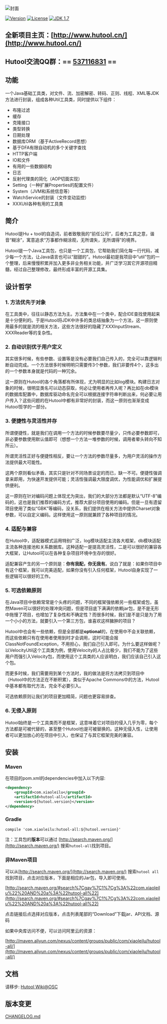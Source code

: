 ![封面](https://raw.githubusercontent.com/looly/hutool/master/docs/resources/hutool.jpg)

[![Version](https://img.shields.io/badge/version-4.0.0-brightgreen.svg)](http://search.maven.org/#search%7Cga%7C1%7Ca%3A%22hutool-all%22)
[![License](http://img.shields.io/:license-apache-blue.svg)](http://www.apache.org/licenses/LICENSE-2.0.html)
[![JDK 1.7](https://img.shields.io/badge/JDK-1.7-green.svg "JDK 1.7")]()

## 全新项目主页：[http://www.hutool.cn/](http://www.hutool.cn/)

## Hutool交流QQ群：== [537116831](http://shang.qq.com/wpa/qunwpa?idkey=382bb37ce779c11da77577f69d92d5171b340e3e7343d5ae0521f237c82c7810) ==

## 功能
一个Java基础工具类，对文件、流、加密解密、转码、正则、线程、XML等JDK方法进行封装，组成各种Util工具类，同时提供以下组件：
* 布隆过滤
* 缓存
* 克隆接口
* 类型转换
* 日期处理
* 数据库ORM（基于ActiveRecord思想）
* 基于DFA有限自动机的多个关键字查找
* HTTP客户端
* IO和文件
* 有用的一些数据结构
* 日志
* 反射代理类的简化（AOP切面实现）
* Setting（一种扩展Properties的配置文件）
* System（JVM和系统信息等）
* WatchService的封装（文件变动监控）
* XXXUtil各种有用的工具类

## 简介
Hutool是Hu + tool的自造词，前者致敬我的“前任公司”，后者为工具之意，谐音“糊涂”，寓意追求“万事都作糊涂观，无所谓失，无所谓得”的境界。

Hutool是一个Java工具包，也只是一个工具包，它帮助我们简化每一行代码，减少每一个方法，让Java语言也可以“甜甜的”。Hutool最初是我项目中“util”包的一个整理，后来慢慢积累并加入更多非业务相关功能，并广泛学习其它开源项目精髓，经过自己整理修改，最终形成丰富的开源工具集。

## 设计哲学

### 1. 方法优先于对象
在工具类中，往往以静态方法为主。方法集中在一个类中，配合IDE查找使用起来是十分便利的。于是Hutool将JDK中许多的类总结抽象为一个方法，这一原则使用最多的就是流的相关方法，这些方法很好的隐藏了XXXInputStream、XXXReader等的复杂性。

### 2. 自动识别优于用户定义
其实很多时候，有些参数、设置等是没有必要我们自己传入的，完全可以靠逻辑判断自动完成。一个方法很多时候明明只需要传3个参数，我们非要传4个，这多出的一个参数本身就是代码的一种冗余。

这一原则在Hutool的各个角落都有所体现，尤为明显的比如log模块。构建日志对象的时候，很明显类名可以动态获取，何必让使用者再传入呢？再比如在db模块的数据库配置中，数据库驱动命名完全可以根据连接字符串判断出来，何必要让用户传入？这些问题的在Hutool中都有非常好的封装，而这一原则也渐渐变成Hutool哲学的一部分。

### 3. 便捷性与灵活性并存
所谓便捷性，就是我们在调用一个方法的时候参数要尽量少，只传必要参数即可，非必要参数使用默认值即可（想想一个方法一堆参数的时候，调用者晕头转向不知所云）。

所谓灵活性正好与便捷性相反，要让一个方法的参数尽量多，为用户灵活的操作方法提供最大可能性。

这两个原则看似矛盾，其实只是针对不同场景设定的而已，缺一不可。便捷性强调拿来即用，为快速开发提供可能；灵活性强调最大限度调优，为性能调优和扩展提供便利。

这一原则在针对编码问题上体现尤为突出，我们的大部分方法都是默认“UTF-8”编码的，这也是我们推荐的编码方式，推荐大部分项目使用的编码。但是一旦有遗留项目使用了类似“GBK”等编码，没关系，我们提供在相关方法中提供Charset对象参数，可以自定义编码。这样使用这一原则就兼顾了各种项目的情况。

### 4. 适配与兼容
在Hutool中，适配器模式运用特别广泛，log模块适配主流各大框架，db模块适配主流各种连接池和关系数据库。这种适配一是提高灵活性，二是可以很好的兼容各大框架，让Hutool可以在各种复杂项目环境中生存的很好。

适配兼容产生的另一个原则是：**你有我配，你无我有**。说白了就是：如果你项目中有这个框架，我可以完美适配，如果你没有引入任何框架，Hutool自身实现了一些逻辑可以很好的工作。

### 5. 可选依赖原则
在Java项目中依赖常常是个头疼的问题，不同的框架强依赖另一些框架或包，虽然Maven可以很好的处理冲突问题，但是项目底下满满的依赖jar包，是不是无形中拖慢了项目，也增加了复杂性和不确定性？而很多时候，我们是不是只是为了用一个小小的方法，就要引入一个第三方包，谁喜欢这样臃肿的项目？

Hutool中也会有一些依赖，但是全部都是**optional**的，在使用中不会关联依赖，而这些依赖只有在使用者使用到时才会调用，这时可能会报ClassNotFoundException，不用担心，我们自己引入即可。为什么要这样做呢？以VelocityUtil这个工具类为例，使用Velocity的人占比极少，我们不能为了这些用户而强引入Velocity包，而使用这个工具类的人应该明白，我们应该自己引入这个包。

而更多时候，我们需要用到某个方法时，我的做法是将方法拷贝到项目中（Hutool中的方法正在不断积累），类似于Apache Commons中的方法，Hutool中基本都有取代方法，完全不必要引入。

可选依赖原则让我们的项目更加精简，问题也更容易排查。

### 6. 无侵入原则
Hutool始终是一个工具类而不是框架，这意味着它对项目的侵入几乎为零，每个方法都是可被代替的，甚至整个Hutool也是可被替换的。这种无侵入性，让使用者可以更加放心的在项目中引入，也保证了与其它框架完美的兼容。

## 安装
### Maven
在项目的pom.xml的dependencies中加入以下内容:

```xml
<dependency>
    <groupId>com.xiaoleilu</groupId>
    <artifactId>hutool-all</artifactId>
    <version>${hutool.version}</version>
</dependency>
```

### Gradle
```
compile 'com.xiaoleilu:hutool-all:${hutool.version}'
```

注：工具包的**版本**可以通过 [http://search.maven.org/](http://search.maven.org/) 搜索`hutool-all`找到项目。

### 非Maven项目
可以从[http://search.maven.org/](http://search.maven.org/) 搜索`hutool all`找到项目，点击对应版本，下面是相应的Jar包，导入即可使用。

[http://search.maven.org/#search%7Cgav%7C1%7Cg%3A%22com.xiaoleilu%22%20AND%20a%3A%22hutool-all%22](http://search.maven.org/#search%7Cgav%7C1%7Cg%3A%22com.xiaoleilu%22%20AND%20a%3A%22hutool-all%22)

点击链接后点选择对应版本，点击列表尾部的“Download”下载jar、API文档、源码

如果中央库访问不便，可以访问阿里云的资源：

[http://maven.aliyun.com/nexus/content/groups/public/com/xiaoleilu/hutool-all/](http://maven.aliyun.com/nexus/content/groups/public/com/xiaoleilu/hutool-all/)

## 文档 

请移步: [Hutool Wiki@OSC](http://hutool.mydoc.io/)

## 版本变更

[CHANGELOG.md](https://github.com/looly/hutool/blob/master/CHANGELOG.md)
